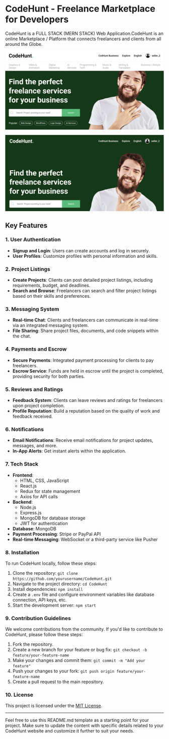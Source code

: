 # CodeHunt - Freelance Marketplace for Developers

CodeHunt is a FULL STACK (MERN STACK) Web Application.CodeHunt is an online Marketplace / Platform that connects freelancers and clients from all around the Globe.

![Gallary Project ](./assets/img1.png?raw=true " Gallary Project ")

![Gallary Project ](./assets/img2.png?raw=true " Gallary Project ")

## Key Features

### 1. User Authentication

- **Signup and Login**: Users can create accounts and log in securely.
- **User Profiles**: Customize profiles with personal information and skills.

### 2. Project Listings

- **Create Projects**: Clients can post detailed project listings, including requirements, budget, and deadlines.
- **Search and Browse**: Freelancers can search and filter project listings based on their skills and preferences.

### 3. Messaging System

- **Real-time Chat**: Clients and freelancers can communicate in real-time via an integrated messaging system.
- **File Sharing**: Share project files, documents, and code snippets within the chat.

### 4. Payments and Escrow

- **Secure Payments**: Integrated payment processing for clients to pay freelancers.
- **Escrow Service**: Funds are held in escrow until the project is completed, providing security for both parties.

### 5. Reviews and Ratings

- **Feedback System**: Clients can leave reviews and ratings for freelancers upon project completion.
- **Profile Reputation**: Build a reputation based on the quality of work and feedback received.

### 6. Notifications

- **Email Notifications**: Receive email notifications for project updates, messages, and more.
- **In-App Alerts**: Get instant alerts within the application.

### 7. Tech Stack

- **Frontend**: 
  - HTML, CSS, JavaScript
  - React.js
  - Redux for state management
  - Axios for API calls
- **Backend**:
  - Node.js
  - Express.js
  - MongoDB for database storage
  - JWT for authentication
- **Database**: MongoDB
- **Payment Processing**: Stripe or PayPal API
- **Real-time Messaging**: WebSocket or a third-party service like Pusher

### 8. Installation

To run CodeHunt locally, follow these steps:

1. Clone the repository: `git clone https://github.com/yourusername/CodeHunt.git`
2. Navigate to the project directory: `cd CodeHunt`
3. Install dependencies: `npm install`
4. Create a `.env` file and configure environment variables like database connection, API keys, etc.
5. Start the development server: `npm start`

### 9. Contribution Guidelines

We welcome contributions from the community. If you'd like to contribute to CodeHunt, please follow these steps:

1. Fork the repository.
2. Create a new branch for your feature or bug fix: `git checkout -b feature/your-feature-name`
3. Make your changes and commit them: `git commit -m "Add your feature"`
4. Push your changes to your fork: `git push origin feature/your-feature-name`
5. Create a pull request to the main repository.

### 10. License

This project is licensed under the [MIT License](LICENSE).

---

Feel free to use this README.md template as a starting point for your project. Make sure to update the content with specific details related to your CodeHunt website and customize it further to suit your needs.
